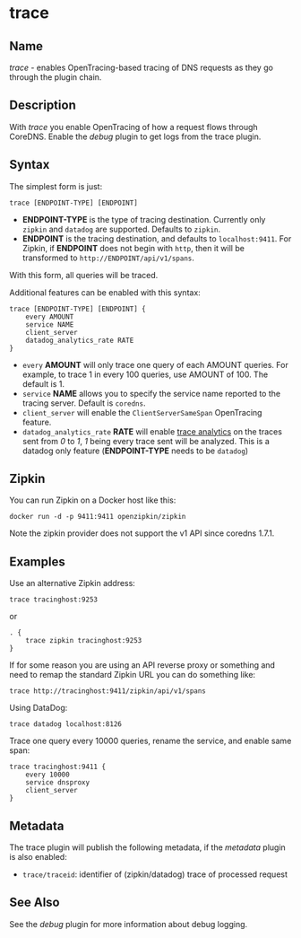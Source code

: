 # trace

## Name

*trace* - enables OpenTracing-based tracing of DNS requests as they go through the plugin chain.

## Description

With *trace* you enable OpenTracing of how a request flows through CoreDNS. Enable the *debug*
plugin to get logs from the trace plugin.

## Syntax

The simplest form is just:

~~~
trace [ENDPOINT-TYPE] [ENDPOINT]
~~~

* **ENDPOINT-TYPE** is the type of tracing destination. Currently only `zipkin` and `datadog` are supported.
  Defaults to `zipkin`.
* **ENDPOINT** is the tracing destination, and defaults to `localhost:9411`. For Zipkin, if
  **ENDPOINT** does not begin with `http`, then it will be transformed to `http://ENDPOINT/api/v1/spans`.

With this form, all queries will be traced.

Additional features can be enabled with this syntax:

~~~
trace [ENDPOINT-TYPE] [ENDPOINT] {
    every AMOUNT
    service NAME
    client_server
    datadog_analytics_rate RATE
}
~~~

* `every` **AMOUNT** will only trace one query of each AMOUNT queries. For example, to trace 1 in every
  100 queries, use AMOUNT of 100. The default is 1.
* `service` **NAME** allows you to specify the service name reported to the tracing server.
  Default is `coredns`.
* `client_server` will enable the `ClientServerSameSpan` OpenTracing feature.
* `datadog_analytics_rate` **RATE** will enable [trace analytics](https://docs.datadoghq.com/tracing/app_analytics) on the traces sent
  from *0* to *1*, *1* being every trace sent will be analyzed. This is a datadog only feature
  (**ENDPOINT-TYPE** needs to be `datadog`)

## Zipkin

You can run Zipkin on a Docker host like this:

```
docker run -d -p 9411:9411 openzipkin/zipkin
```

Note the zipkin provider does not support the v1 API since coredns 1.7.1.

## Examples

Use an alternative Zipkin address:

~~~
trace tracinghost:9253
~~~

or

~~~ corefile
. {
    trace zipkin tracinghost:9253
}
~~~

If for some reason you are using an API reverse proxy or something and need to remap
the standard Zipkin URL you can do something like:

~~~
trace http://tracinghost:9411/zipkin/api/v1/spans
~~~

Using DataDog:

~~~
trace datadog localhost:8126
~~~

Trace one query every 10000 queries, rename the service, and enable same span:

~~~
trace tracinghost:9411 {
	every 10000
	service dnsproxy
	client_server
}
~~~

## Metadata

The trace plugin will publish the following metadata, if the *metadata*
plugin is also enabled:

* `trace/traceid`: identifier of (zipkin/datadog) trace of processed request 

## See Also

See the *debug* plugin for more information about debug logging.
